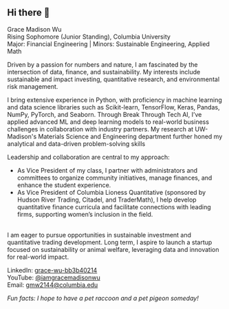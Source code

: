 ## Hi there 👋

<!--
**gracewu16/gracewu16** is a ✨ _special_ ✨ repository because its `README.md` (this file) appears on your GitHub profile.

Here are some ideas to get you started:

- 🔭 I’m currently working on ...
- 🌱 I’m currently learning ...
- 👯 I’m looking to collaborate on ...
- 🤔 I’m looking for help with ...
- 💬 Ask me about ...
- 📫 How to reach me: ...
- 😄 Pronouns: ...
- ⚡ Fun fact: ...
-->
Grace Madison Wu <br>
Rising Sophomore (Junior Standing), Columbia University <br>
Major: Financial Engineering | Minors: Sustainable Engineering, Applied Math

Driven by a passion for numbers and nature, I am fascinated by the intersection of data, finance, and sustainability. My interests include sustainable and impact investing, quantitative research, and environmental risk management.

I bring extensive experience in Python, with proficiency in machine learning and data science libraries such as Scikit-learn, TensorFlow, Keras, Pandas, NumPy, PyTorch, and Seaborn. Through Break Through Tech AI, I’ve applied advanced ML and deep learning models to real-world business challenges in collaboration with industry partners. My research at UW-Madison's Materials Science and Engineering department further honed my analytical and data-driven problem-solving skills

Leadership and collaboration are central to my approach:

* As Vice President of my class, I partner with administrators and committees to organize community initiatives, manage finances, and enhance the student experience.<br>
* As Vice President of Columbia Lioness Quantitative (sponsored by Hudson River Trading, Citadel, and TraderMath), I help develop quantitative finance curricula and facilitate connections with leading firms, supporting women’s inclusion in the field.<br><br>

I am eager to pursue opportunities in sustainable investment and quantitative trading development. Long term, I aspire to launch a startup focused on sustainability or animal welfare, leveraging data and innovation for real-world impact.

LinkedIn: [grace-wu-bb3b40214<br>](https://www.linkedin.com/in/grace-wu-bb3b40214/)
YouTube: [@iamgracemadisonwu<br>](https://www.youtube.com/@iamgracemadisonwu)
Email: gmw2144@columbia.edu

*Fun facts: I hope to have a pet raccoon and a pet pigeon someday!*
